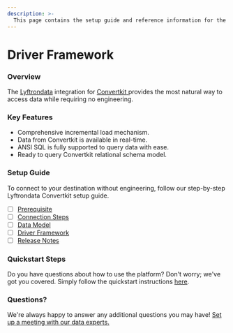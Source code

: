 ```yaml
---
description: >-
  This page contains the setup guide and reference information for the Convertkit source connector.
---
```


# Driver Framework

### Overview

The [Lyftrondata](https://www.lyftrondata.com/) integration for [Convertkit](https://www.lyftrondata.com/integration/convertkit/)[ ](https://www.lyftrondata.com/integration/convertkit/)provides the most natural way to access data while requiring no engineering.

### Key Features

* Comprehensive incremental load mechanism.
* Data from Convertkit is available in real-time.&#x20;
* ANSI SQL is fully supported to query data with ease.
* Ready to query Convertkit relational schema model.

### Setup Guide

To connect to your destination without engineering, follow our step-by-step Lyftrondata Convertkit setup guide.

* [ ] [Prerequisite](../../marketing-analytics/convertkit/prerequisite.md)
* [ ] [Connection Steps](../../marketing-analytics/convertkit/connection-steps.md)
* [ ] [Data Model](../../marketing-analytics/convertkit/data-model/)
* [ ] [Driver Framework](../../marketing-analytics/convertkit/driver-framework/)
* [ ] [Release Notes](../../marketing-analytics/convertkit/release-notes.md)

### Quickstart Steps

Do you have questions about how to use the platform? Don't worry; we've got you covered. Simply follow the quickstart instructions [here](../../../quickstart-steps.md).

### Questions? <a href="#questions" id="questions"></a>

We're always happy to answer any additional questions you may have! [Set up a meeting with our data experts.](https://www.lyftrondata.com/book-a-meeting/)


